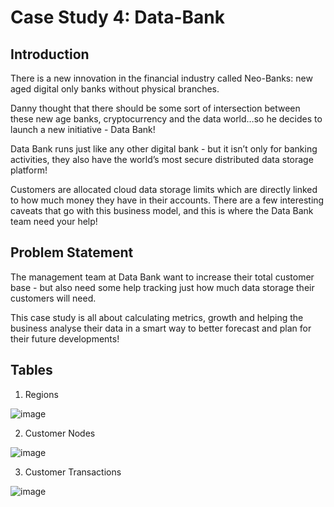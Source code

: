 # Case Study 4: Data-Bank

## Introduction

There is a new innovation in the financial industry called Neo-Banks: new aged digital only banks without physical branches.

Danny thought that there should be some sort of intersection between these new age banks, cryptocurrency and the data world…so he decides to launch a new initiative - Data Bank!

Data Bank runs just like any other digital bank - but it isn’t only for banking activities, they also have the world’s most secure distributed data storage platform!

Customers are allocated cloud data storage limits which are directly linked to how much money they have in their accounts. There are a few interesting caveats that go with this business model, and this is where the Data Bank team need your help!


## Problem Statement

The management team at Data Bank want to increase their total customer base - but also need some help tracking just how much data storage their customers will need.

This case study is all about calculating metrics, growth and helping the business analyse their data in a smart way to better forecast and plan for their future developments!

## Tables

1. Regions

![image](https://user-images.githubusercontent.com/64631428/224488770-e861b627-7b34-4664-b397-a8e3d2c33ef7.png)

2. Customer Nodes

![image](https://user-images.githubusercontent.com/64631428/224488862-a4a428d0-8dbc-43f5-a19f-a7454ffd447f.png)

3. Customer Transactions

![image](https://user-images.githubusercontent.com/64631428/224488897-448a48e5-ca7f-4739-b7c5-81b5285da3d0.png)



